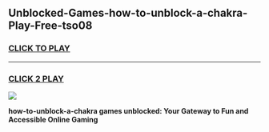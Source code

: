 
## Unblocked-Games-how-to-unblock-a-chakra-Play-Free-tso08
<h3>
<a href="https://premium76.site?title=how-to-unblock-a-chakra&ref=20M">CLICK TO PLAY</a></h3>
<hr>

<h3>
<a href="https://premium76.site?title=how-to-unblock-a-chakra&ref=20M">CLICK 2 PLAY</a>
  
</h3>

<a href="https://premium76.site?title=how-to-unblock-a-chakra&ref=19M"><img src="https://clearcache.store/games.png"></a>


**how-to-unblock-a-chakra games unblocked: Your Gateway to Fun and Accessible Online Gaming**
